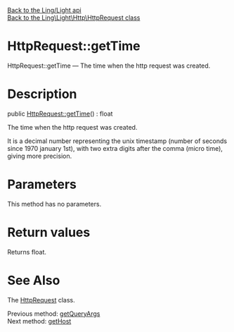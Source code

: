 [Back to the Ling/Light api](https://github.com/lingtalfi/Light/blob/master/doc/api/Ling/Light.md)<br>
[Back to the Ling\Light\Http\HttpRequest class](https://github.com/lingtalfi/Light/blob/master/doc/api/Ling/Light/Http/HttpRequest.md)


HttpRequest::getTime
================



HttpRequest::getTime — The time when the http request was created.




Description
================


public [HttpRequest::getTime](https://github.com/lingtalfi/Light/blob/master/doc/api/Ling/Light/Http/HttpRequest/getTime.md)() : float




The time when the http request was created.

It is a decimal number representing the unix timestamp (number of seconds since 1970 january 1st),
with two extra digits after the comma (micro time), giving more precision.




Parameters
================

This method has no parameters.


Return values
================

Returns float.








See Also
================

The [HttpRequest](https://github.com/lingtalfi/Light/blob/master/doc/api/Ling/Light/Http/HttpRequest.md) class.

Previous method: [getQueryArgs](https://github.com/lingtalfi/Light/blob/master/doc/api/Ling/Light/Http/HttpRequest/getQueryArgs.md)<br>Next method: [getHost](https://github.com/lingtalfi/Light/blob/master/doc/api/Ling/Light/Http/HttpRequest/getHost.md)<br>

